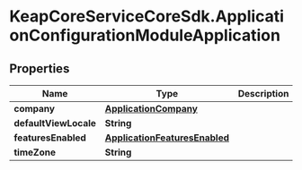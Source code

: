 # KeapCoreServiceCoreSdk.ApplicationConfigurationModuleApplication

## Properties

Name | Type | Description | Notes
------------ | ------------- | ------------- | -------------
**company** | [**ApplicationCompany**](ApplicationCompany.md) |  | [optional] 
**defaultViewLocale** | **String** |  | [optional] 
**featuresEnabled** | [**ApplicationFeaturesEnabled**](ApplicationFeaturesEnabled.md) |  | [optional] 
**timeZone** | **String** |  | [optional] 


